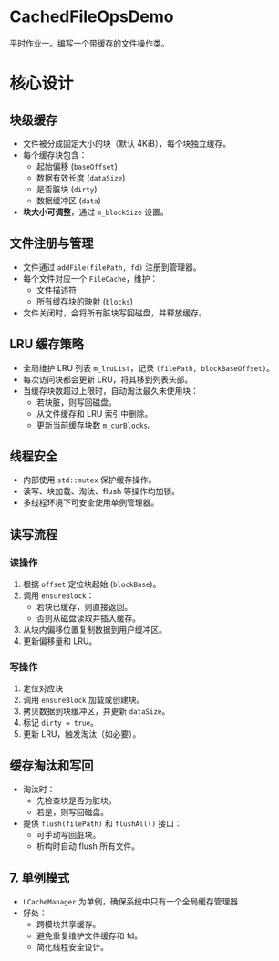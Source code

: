 # CachedFileOpsDemo

平时作业一。编写一个带缓存的文件操作类。

# 核心设计

## 块级缓存

* 文件被分成固定大小的块（默认 4KiB），每个块独立缓存。
* 每个缓存块包含：
  * 起始偏移 (`baseOffset`)
  * 数据有效长度 (`dataSize`)
  * 是否脏块 (`dirty`)
  * 数据缓冲区 (`data`)
* **块大小可调整**，通过 `m_blockSize` 设置。

## 文件注册与管理

* 文件通过 `addFile(filePath, fd)` 注册到管理器。
* 每个文件对应一个 `FileCache`，维护：
  * 文件描述符
  * 所有缓存块的映射 (`blocks`)
* 文件关闭时，会将所有脏块写回磁盘，并释放缓存。

## LRU 缓存策略

* 全局维护 LRU 列表 `m_lruList`，记录 `(filePath, blockBaseOffset)`。
* 每次访问块都会更新 LRU，将其移到列表头部。
* 当缓存块数超过上限时，自动淘汰最久未使用块：
  * 若块脏，则写回磁盘。
  * 从文件缓存和 LRU 索引中删除。
  * 更新当前缓存块数 `m_curBlocks`。

## 线程安全

* 内部使用 `std::mutex` 保护缓存操作。
* 读写、块加载、淘汰、flush 等操作均加锁。
* 多线程环境下可安全使用单例管理器。

## 读写流程

### 读操作

1. 根据 `offset` 定位块起始 (`blockBase`)。
2. 调用 `ensureBlock`：
   * 若块已缓存，则直接返回。
   * 否则从磁盘读取并插入缓存。
3. 从块内偏移位置复制数据到用户缓冲区。
4. 更新偏移量和 LRU。

### 写操作

1. 定位对应块
2. 调用 `ensureBlock` 加载或创建块。
3. 拷贝数据到块缓冲区，并更新 `dataSize`。
4. 标记 `dirty = true`。
5. 更新 LRU，触发淘汰（如必要）。

## 缓存淘汰和写回

* 淘汰时：
  * 先检查块是否为脏块。
  * 若是，则写回磁盘。
* 提供 `flush(filePath)` 和 `flushAll()` 接口：
  * 可手动写回脏块。
  * 析构时自动 flush 所有文件。

## 7. 单例模式

* `LCacheManager` 为单例，确保系统中只有一个全局缓存管理器
* 好处：
  * 跨模块共享缓存。
  * 避免重复维护文件缓存和 fd。
  * 简化线程安全设计。

